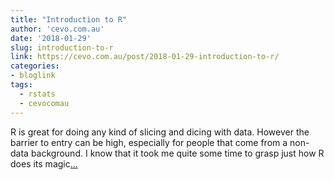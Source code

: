 ```yaml
---
title: "Introduction to R"
author: 'cevo.com.au'
date: '2018-01-29'
slug: introduction-to-r
link: https://cevo.com.au/post/2018-01-29-introduction-to-r/
categories:
- bloglink
tags:
  - rstats
  - cevocomau
---
```


R is great for doing any kind of slicing and dicing with data. However the barrier to entry can be high, especially for people that come from a non-data background. I know that it took me quite some time to grasp just how R does its magic[... <i class="fas fa-external-link-alt"></i>](https://cevo.com.au/post/2018-01-29-introduction-to-r/)

